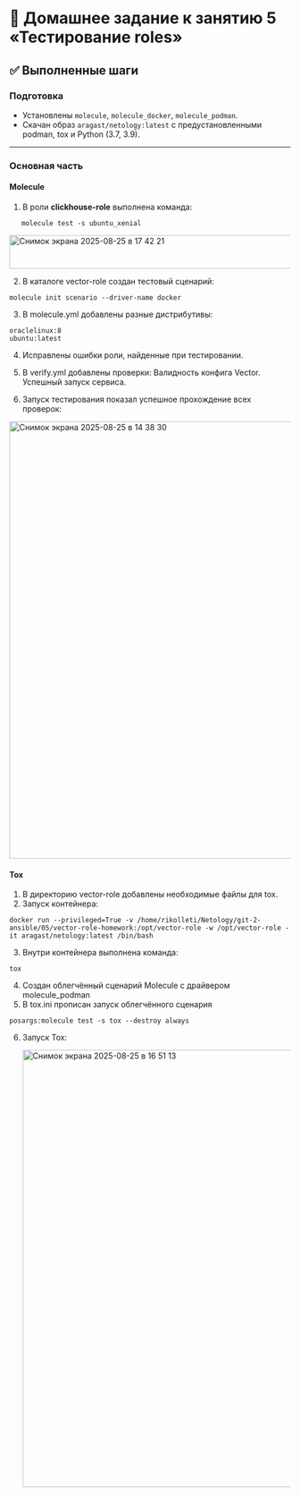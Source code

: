 # 📝 Домашнее задание к занятию 5 «Тестирование roles»

## ✅ Выполненные шаги

### Подготовка
- Установлены `molecule`, `molecule_docker`, `molecule_podman`.  
- Скачан образ `aragast/netology:latest` с предустановленными podman, tox и Python (3.7, 3.9).  

---

### Основная часть

#### Molecule
1. В роли **clickhouse-role** выполнена команда:
```
   molecule test -s ubuntu_xenial
```

<img width="920" height="60" alt="Снимок экрана 2025-08-25 в 17 42 21" src="https://github.com/user-attachments/assets/db951cfd-1f4d-4f56-bcc6-cd03844c602f" />


2. В каталоге vector-role создан тестовый сценарий:
```
molecule init scenario --driver-name docker
```

3. В molecule.yml добавлены разные дистрибутивы:
```
oraclelinux:8
ubuntu:latest
```

4. Исправлены ошибки роли, найденные при тестировании.

5. В verify.yml добавлены проверки:
Валидность конфига Vector.
Успешный запуск сервиса.

6. Запуск тестирования показал успешное прохождение всех проверок:

<img width="927" height="782" alt="Снимок экрана 2025-08-25 в 14 38 30" src="https://github.com/user-attachments/assets/e1cac964-63b1-4837-b4ef-670273df5d02" />


#### Tox

1. В директорию vector-role добавлены необходимые файлы для tox.
2. Запуск контейнера:
```
docker run --privileged=True -v /home/rikolleti/Netology/git-2-ansible/05/vector-role-homework:/opt/vector-role -w /opt/vector-role -it aragast/netology:latest /bin/bash
```
3. Внутри контейнера выполнена команда:
```
tox
```
4. Создан облегчённый сценарий Molecule с драйвером molecule_podman
5. В tox.ini прописан запуск облегчённого сценария
```
posargs:molecule test -s tox --destroy always
```
6. Запуск Tox:

   <img width="1509" height="782" alt="Снимок экрана 2025-08-25 в 16 51 13" src="https://github.com/user-attachments/assets/63ea7f12-9c15-401c-b31c-aa8dc9d98bef" />

